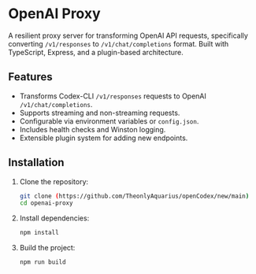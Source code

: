 # OpenAI Proxy

A resilient proxy server for transforming OpenAI API requests, specifically converting `/v1/responses` to `/v1/chat/completions` format. Built with TypeScript, Express, and a plugin-based architecture.

## Features
- Transforms Codex-CLI `/v1/responses` requests to OpenAI `/v1/chat/completions`.
- Supports streaming and non-streaming requests.
- Configurable via environment variables or `config.json`.
- Includes health checks and Winston logging.
- Extensible plugin system for adding new endpoints.

## Installation

1. Clone the repository:
   ```bash
   git clone (https://github.com/TheonlyAquarius/openCodex/new/main)
   cd openai-proxy
   ```
2. Install dependencies:
    ```bash
    npm install
    ```
3. Build the project:
    ```bash
    npm run build
    ```
